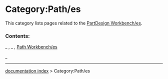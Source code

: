# Category:Path/es
This category lists pages related to the [PartDesign Workbench/es](PartDesign_Workbench/es.md).

### Contents:

_ , _ , [Path Workbench/es](Path_Workbench/es.md)

_

---
[documentation index](../README.md) > Category:Path/es
